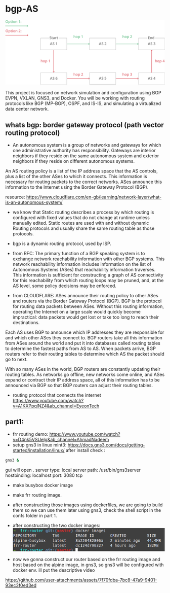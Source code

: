 # bgp-AS

![alt text](bgp-simplified.svg)

This project is focused on network simulation and configuration using BGP EVPN, VXLAN, GNS3, and Docker. 
You will be working with routing protocols like BGP (MP-BGP), OSPF, and IS-IS, and simulating a virtualized data center network.

## whats bgp: border gateway protocol (path vector routing protocol)
 
- An autonomous system is a group of networks and gateways for which one administrative authority has responsibility. Gateways are interior neighbors if they reside on the same autonomous system and exterior neighbors if they reside on different autonomous systems.

An AS routing policy is a list of the IP address space that the AS controls, plus a list of the other ASes to which it connects. This information is necessary for routing packets to the correct networks. ASes announce this information to the Internet using the Border Gateway Protocol (BGP).

resource: https://www.cloudflare.com/en-gb/learning/network-layer/what-is-an-autonomous-system/

- we know that Static routing describes a process by which routing is configured with fixed values that do not change at runtime unless manually edited. Static routes are used with and without dynamic Routing protocols and usually share the same routing table as those protocols.

- bgp is a dynamic routing protocol, used by ISP.

- from RFC:
 The primary function of a BGP speaking system is to exchange network
   reachability information with other BGP systems.  This network
   reachability information includes information on the list of
   Autonomous Systems (ASes) that reachability information traverses.
   This information is sufficient for constructing a graph of AS
   connectivity for this reachability from which routing loops may be
   pruned, and, at the AS level, some policy decisions may be enforced.

- from CLOUDFLARE:
ASes announce their routing policy to other ASes and routers via the Border Gateway Protocol (BGP). BGP is the protocol for routing data packets between ASes. Without this routing information, operating the Internet on a large scale would quickly become impractical: data packets would get lost or take too long to reach their destinations.

Each AS uses BGP to announce which IP addresses they are responsible for and which other ASes they connect to. BGP routers take all this information from ASes around the world and put it into databases called routing tables to determine the fastest paths from AS to AS. When packets arrive, BGP routers refer to their routing tables to determine which AS the packet should go to next.

With so many ASes in the world, BGP routers are constantly updating their routing tables. As networks go offline, new networks come online, and ASes expand or contract their IP address space, all of this information has to be announced via BGP so that BGP routers can adjust their routing tables.

- routing protocol that connects the internet
https://www.youtube.com/watch?v=A1KXPpqlNZ4&ab_channel=EyeonTech

## part1:
- frr routing demo:
https://www.youtube.com/watch?v=D4nk5VSUelg&ab_channel=AhmadNadeem
- setup gns3 in linux mint3:
https://docs.gns3.com/docs/getting-started/installation/linux/
after install check :
```bash
gns3 &
```
gui will open .
server type: local
server path: /usr/bin/gns3server
hostbinding: localhost
port: 3080 tcp

- make busybox docker image
- make frr routing image.

- after constructing those images using dockerfiles, we are going to build them so we can use them later using gns3, check the shell script in the confs folder in part 1.

- after constructing the two docker images:
![alt text](frr_routes_busy_alpine_docker_images.png)

- now we gonna construct our router based on the frr routing image and host based on the alpine image, in gns3, so gns3 will be configured with docker env.
ill put the descriptive video



https://github.com/user-attachments/assets/7f70fdba-7bc8-47a9-9401-93ec3f0ed3ed



